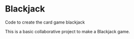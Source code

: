 # Blackjack
Code to create the card game blackjack

This is a basic collaborative project to make a Blackjack game.